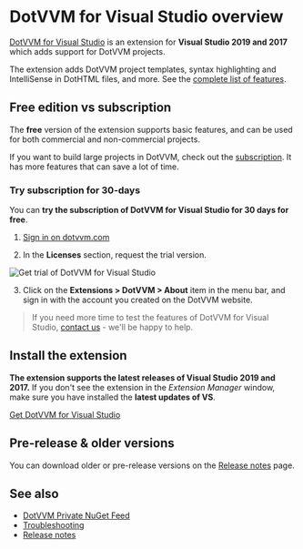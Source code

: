 # DotVVM for Visual Studio overview

[DotVVM for Visual Studio](https://www.dotvvm.com/products/visual-studio-extensions) is an extension for **Visual Studio 2019 and 2017** which adds support for DotVVM projects.

The extension adds DotVVM project templates, syntax highlighting and IntelliSense in DotHTML files, and more. See the [complete list of features](https://www.dotvvm.com/products/visual-studio-extensions).

## Free edition vs subscription

The **free** version of the extension supports basic features, and can be used for both commercial and non-commercial projects.

If you want to build large projects in DotVVM, check out the [subscription](https://www.dotvvm.com/products/visual-studio-extensions). It has more features that can save a lot of time.

### Try subscription for 30-days

You can **try the subscription of DotVVM for Visual Studio for 30 days for free**.

1. [Sign in on dotvvm.com](https://www.dotvvm.com/login)

2. In the **Licenses** section, request the trial version.

![Get trial of DotVVM for Visual Studio](overview_img1.png)

3. Click on the **Extensions > DotVVM > About** item in the menu bar, and sign in with the account you created on the DotVVM website.

> If you need more time to test the features of DotVVM for Visual Studio, [contact us](https://www.dotvvm.com/support/contact-us) - we'll be happy to help.

## Install the extension

**The extension supports the latest releases of Visual Studio 2019 and 2017.** If you don't see the extension in the _Extension Manager_ window, make sure you have installed the **latest updates of VS**.

[Get DotVVM for Visual Studio](https://www.dotvvm.com/get-dotvvm)


## Pre-release & older versions

You can download older or pre-release versions on the [Release notes](release-notes) page.

## See also

* [DotVVM Private NuGet Feed](dotvvm-private-nuget-feed)
* [Troubleshooting](troubleshooting)
* [Release notes](release-notes)